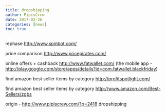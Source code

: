 ```yaml
---
title: dropshipping
author: PipisCrew
date: 2017-02-26
categories: [news]
toc: true
---
```


rephase
http://www.spinbot.com/

price comparison
http://www.pricepirates.com/

online offers + cashback
http://www.fatwallet.com/ (the mobile app - http://play.google.com/store/apps/details?id=com.fatwallet.blackfriday)

find amazon best seller items by category
http://profitspotlight.com/

find amazon best seller items by category
http://www.amazon.com/Best-Sellers/zgbs

origin - http://www.pipiscrew.com/?p=2418 dropshipping